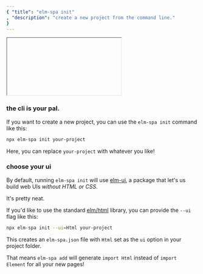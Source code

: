 ```yaml
---
{ "title": "elm-spa init"
, "description": "create a new project from the command line."
}
---
```


<iframe></iframe>

### the cli is your pal.

If you want to create a new project, you can use the `elm-spa init` command like this:

```bash
npx elm-spa init your-project
```

Here, you can replace `your-project` with whatever you like!


### choose your ui

By default, running `elm-spa init` will use [elm-ui](https://package.elm-lang.org/packages/mdgriffith/elm-ui/latest/),
a package that let's us build web UIs _without HTML or CSS_.

It's pretty neat.

If you'd like to use the standard [elm/html](https://package.elm-lang.org/packages/elm/html/latest/)
library, you can provide the `--ui` flag like this:

```bash
npx elm-spa init --ui=Html your-project
```

This creates an `elm-spa.json` file with `Html` set as the `ui` option in your
project folder.

That means `elm-spa add` will generate `import Html` instead of `import Element`
for all your new pages!